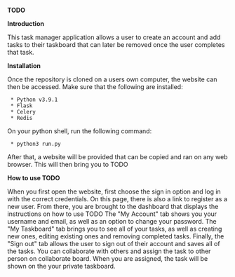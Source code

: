 **TODO**

**Introduction**

This task manager application allows a user to create an account and add tasks to their taskboard that can later be removed once the user completes that task. 

**Installation**

Once the repository is cloned on a users own computer, the website can then be accessed. Make sure that the following are installed:

     * Python v3.9.1
     * Flask
     * Celery 
     * Redis 

On your python shell, run the following command:

     * python3 run.py

After that, a website will be provided that can be copied and ran on any web browser. This will then bring you to TODO

**How to use TODO**

When you first open the website, first choose the sign in option and log in with the correct credentials. On this page, there is also a link to register as a new user. From there, you are brought to the dashboard that displays the instructions on how to use TODO The "My Account" tab shows you your username and email, as well as an option to change your password. The "My Taskboard" tab brings you to see all of your tasks, as well as creating new ones, editing existing ones and removing completed tasks. Finally, the "Sign out" tab allows the user to sign out of their account and saves all of the tasks. You can collaborate with others and assign the task to other person on collaborate board. When you are assigned, the task will be shown on the your private taskboard.

